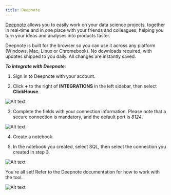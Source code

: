 ```yaml
---
title: Deepnote
---
```


[Deepnote](https://deepnote.com) allows you to easily work on your data science projects, together in real-time and in one place with your friends and colleagues; helping you turn your ideas and analyses into products faster.

Deepnote is built for the browser so you can use it across any platform (Windows, Mac, Linux or Chromebook). No downloads required, with updates shipped to you daily. All changes are instantly saved.

***To integrate with Deepnote***:

1. Sign in to Deepnote with your account.

2. Click **+** to the right of **INTEGRATIONS** in the left sidebar, then select **ClickHouse**.

![Alt text](../../public/img/integration/11.png)

3. Complete the fields with your connection information. Please note that a secure connection is mandatory, and the default port is *8124*.

![Alt text](../../public/img/integration/12.png)

4. Create a notebook.

5. In the notebook you created, select SQL, then select the connection you created in step 3.

![Alt text](../../public/img/integration/13.png)

You're all set! Refer to the Deepnote documentation for how to work with the tool.

![Alt text](../../public/img/integration/15.png)